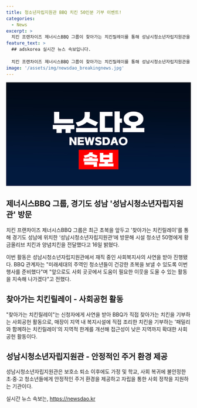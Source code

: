 ```yaml
---
title: 청소년자립지원관 BBQ 치킨 50인분 기부 이벤트!
categories:
  - News
excerpt: >
  치킨 프랜차이즈 제너시스BBQ 그룹이 찾아가는 치킨릴레이를 통해 성남시청소년자립지원관을 방문해 황금올리브 치킨과 양념치킨을 50명에게 기부했다. 이 행사는 지역 내 복지시설에 직접 조리한 치킨을 기부하는 것을 넘어, 지역적 한계를 개선하고 접근성을 확대하는 사회공헌 활동이다. 이를 통해 가정, 학교, 사회 복귀에 불안정한 청소년들에게 안정적인 주거 환경을 제공하고자 했다. 미래세대를 위해 이웃을 도우며 사회공헌 활동을 지속할 예정이라고 밝혔다.
feature_text: >
  ## adskorea 실시간 뉴스 속보입니다.

  치킨 프랜차이즈 제너시스BBQ 그룹이 찾아가는 치킨릴레이를 통해 성남시청소년자립지원관을 방문해 황금올리브 치킨과 양념치킨을 50명에게 기부했다. 이 행사는 지역 내 복지시설에 직접 조리한 치킨을 기부하는 것을 넘어, 지역적 한계를 개선하고 접근성을 확대하는 사회공헌 활동이다. 이를 통해 가정, 학교, 사회 복귀에 불안정한 청소년들에게 안정적인 주거 환경을 제공하고자 했다. 미래세대를 위해 이웃을 도우며 사회공헌 활동을 지속할 예정이라고 밝혔다.
image: '/assets/img/newsdao_breakingnews.jpg'
---
```


<p><img src="/assets/img/newsdao_breakingnews.jpg" alt="adskorea 속보" /></p>

<h2 data-ke-size="size26">제너시스BBQ 그룹, 경기도 성남 '성남시청소년자립지원관' 방문</h2>

<p data-ke-size="size16">치킨 프랜차이즈 제너시스BBQ 그룹은 최근 초복을 앞두고 '찾아가는 치킨릴레이'를 통해 경기도 성남에 위치한 ‘성남시청소년자립지원관’에 방문해 시설 청소년 50명에게 황금올리브 치킨과 양념치킨을 전달했다고 16일 밝혔다.</p>

<p data-ke-size="size16">이번 활동은 성남시청소년자립지원관에서 재직 중인 사회복지사의 사연을 받아 진행됐다. BBQ 관계자는 "미래세대의 주역인 청소년들이 건강한 초복을 보낼 수 있도록 이번 행사를 준비했다"며 "앞으로도 사회 곳곳에서 도움이 필요한 이웃을 도울 수 있는 활동을 지속해 나가겠다"고 전했다.</p>

<h2 data-ke-size="size26">찾아가는 치킨릴레이 - 사회공헌 활동</h2>

<p data-ke-size="size16">"찾아가는 치킨릴레이"는 신청자에게 사연을 받아 BBQ가 직접 찾아가는 치킨을 기부하는 사회공헌 활동으로, 매장이 지역 내 복지시설에 직접 조리한 치킨을 기부하는 '패밀리와 함께하는 치킨릴레이'의 지역적 한계를 개선해 접근성이 낮은 지역까지 확대한 사회공헌 활동이다.</p>

<h2 data-ke-size="size26">성남시청소년자립지원관 - 안정적인 주거 환경 제공</h2>

<p data-ke-size="size16">성남시청소년자립지원관은 보호소 퇴소 이후에도 가정 및 학교, 사회 복귀에 불안정한 초∙중∙고 청소년들에게 안정적인 주거 환경을 제공하고 자립을 통한 사회 정착을 지원하는 기관이다.</p>
실시간 뉴스 속보는, <a href="https://newsdao.kr" rel="dofollow">https://newsdao.kr</a>


